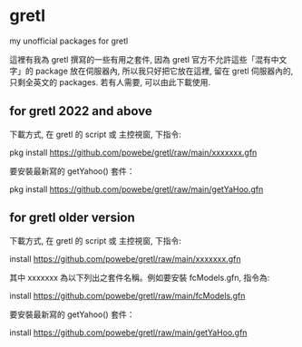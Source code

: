 # gretl
my unofficial packages for gretl

這裡有我為 gretl 撰寫的一些有用之套件, 因為 gretl 官方不允許這些「混有中文字」的 package 放在伺服器內, 所以我只好把它放在這裡, 留在 gretl 伺服器內的, 只剩全英文的 packages. 若有人需要, 可以由此下載使用.
## for gretl 2022 and above
下載方式, 在 gretl 的 script 或 主控視窗, 下指令:</p>
  pkg install https://github.com/powebe/gretl/raw/main/xxxxxxx.gfn
  
要安裝最新寫的 getYahoo() 套件：</p>
  pkg install https://github.com/powebe/gretl/raw/main/getYaHoo.gfn
  
  
## for gretl older version
下載方式, 在 gretl 的 script 或 主控視窗, 下指令:</p>
  install https://github.com/powebe/gretl/raw/main/xxxxxxx.gfn

其中 xxxxxxx 為以下列出之套件名稱。例如要安裝 fcModels.gfn, 指令為:</p>
  install https://github.com/powebe/gretl/raw/main/fcModels.gfn

要安裝最新寫的 getYahoo() 套件：</p>
  install https://github.com/powebe/gretl/raw/main/getYaHoo.gfn
